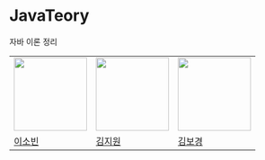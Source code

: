 # JavaTeory
자바 이론 정리
<table>
  <tr>
    <td><img src="https://avatars.githubusercontent.com/u/162576335?v=4" width="130px;"></img></td>
    <td><img src="https://avatars.githubusercontent.com/u/192947222?v=4" width="130px;"></img></td>
    <td><img src="https://avatars.githubusercontent.com/u/192947222?v=4" width="130px;"></img></td>
  </tr>
  <tr>
    <td><a href = "https://github.com/gdhhkkl">이소빈</a></td>
    <td><a href = "https://github.com/iweon_zz">김지원</a></td>
    <td><a href = "https://github.com/Kimbogyung">김보경</a></td>
  </tr>
</table>
